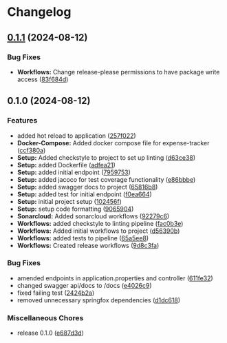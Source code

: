 # Changelog

## [0.1.1](https://github.com/sarahpijoos/ExpenseTracker/compare/v0.1.0...v0.1.1) (2024-08-12)


### Bug Fixes

* **Workflows:** Change release-please permissions to have package write access ([83f684d](https://github.com/sarahpijoos/ExpenseTracker/commit/83f684dc4017e1fcc5bc5d1c33b329082a0c721c))

## 0.1.0 (2024-08-12)


### Features

* added hot reload to application ([257f022](https://github.com/sarahpijoos/ExpenseTracker/commit/257f02227d5b480c5fe8c6e97cea0ecd65212370))
* **Docker-Compose:** Added docker compose file for expense-tracker ([ccf380a](https://github.com/sarahpijoos/ExpenseTracker/commit/ccf380a711b53db0afec81564c51c1a380cd7c1e))
* **Setup:** Added checkstyle to project to set up linting ([d63ce38](https://github.com/sarahpijoos/ExpenseTracker/commit/d63ce3814fff37ca1196cfbd60986992e0344ec9))
* **Setup:** added Dockerfile ([adfea21](https://github.com/sarahpijoos/ExpenseTracker/commit/adfea21a4c220cba945b9df2fe7768edc9c78091))
* **Setup:** added initial endpoint ([7959753](https://github.com/sarahpijoos/ExpenseTracker/commit/7959753f4dfc14d9693a2968ab3d8544b76e797e))
* **Setup:** added jacoco for test coverage functionality ([e86bbbe](https://github.com/sarahpijoos/ExpenseTracker/commit/e86bbbe9f41a271eb359de2cfbaab5df5856f571))
* **Setup:** added swagger docs to project ([65816b8](https://github.com/sarahpijoos/ExpenseTracker/commit/65816b805213a9a27ff6a6f22c32ad5ffbea9d32))
* **Setup:** added test for initial endpoint ([f0ea664](https://github.com/sarahpijoos/ExpenseTracker/commit/f0ea66436c8862ae29c8d7bdc5094bdc9ae4df40))
* **Setup:** initial project setup ([102456f](https://github.com/sarahpijoos/ExpenseTracker/commit/102456fb2a9ae82ef8c15897fd58db1732a7192e))
* **Setup:** setup code formatting ([9065904](https://github.com/sarahpijoos/ExpenseTracker/commit/90659043d3947aa1238e25718988aa92f639a80c))
* **Sonarcloud:** Added sonarcloud workflows ([92279c6](https://github.com/sarahpijoos/ExpenseTracker/commit/92279c62f3dc33a1f6987130abe598c7f161a4a0))
* **Workflows:** added checkstyle to linting pipeline ([fac0b3e](https://github.com/sarahpijoos/ExpenseTracker/commit/fac0b3eac87f210b52d4206fe242d41386637110))
* **Workflows:** Added initial workflows to project ([d56390b](https://github.com/sarahpijoos/ExpenseTracker/commit/d56390bc037ad5ce7fc8a59ee115076d6e04b405))
* **Workflows:** added tests to pipeline ([65a5ee8](https://github.com/sarahpijoos/ExpenseTracker/commit/65a5ee81a42f350fa0e375bb7635014e0163df9f))
* **Workflows:** Created release workflows ([9d8c3fa](https://github.com/sarahpijoos/ExpenseTracker/commit/9d8c3fa94628ba621bd23e31d9ef5eef22a14d90))


### Bug Fixes

* amended endpoints in application.properties and controller ([611fe32](https://github.com/sarahpijoos/ExpenseTracker/commit/611fe325fc911f35a1fabba38be9e2b5ed09c3ea))
* changed swagger api/docs to /docs ([e4026c9](https://github.com/sarahpijoos/ExpenseTracker/commit/e4026c98132f4fe98ccaa1a405be4fb44db5d887))
* fixed failing test ([2424b2a](https://github.com/sarahpijoos/ExpenseTracker/commit/2424b2ac58933b435c9eaa0f5ad49efe50a4bc76))
* removed unnecessary springfox dependencies ([d1dc618](https://github.com/sarahpijoos/ExpenseTracker/commit/d1dc6186ba8addc4b0ec3f4b372b8502f9fe8e04))


### Miscellaneous Chores

* release 0.1.0 ([e687d3d](https://github.com/sarahpijoos/ExpenseTracker/commit/e687d3d00a1101c7af69ee2fd134053e0e84f945))
